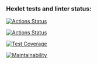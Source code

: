 ### Hexlet tests and linter status:
[![Actions Status](https://github.com/M9lTHblu/js-algorithms-project-lvl1/workflows/hexlet-check/badge.svg)](https://github.com/M9lTHblu/js-algorithms-project-lvl1/actions)

[![Actions Status](https://github.com/M9lTHblu/js-algorithms-project-lvl1/workflows/linter/badge.svg)](https://github.com/M9lTHblu/js-algorithms-project-lvl1/actions)

[![Test Coverage](https://api.codeclimate.com/v1/badges/662717138dd63a5ad932/test_coverage)](https://codeclimate.com/github/M9lTHblu/js-algorithms-project-lvl1/test_coverage)

[![Maintainability](https://api.codeclimate.com/v1/badges/662717138dd63a5ad932/maintainability)](https://codeclimate.com/github/M9lTHblu/js-algorithms-project-lvl1/maintainability)

